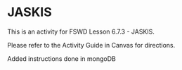 # JASKIS

This is an activity for FSWD Lesson 6.7.3 - JASKIS.

Please refer to the Activity Guide in Canvas for directions.

Added instructions done in mongoDB